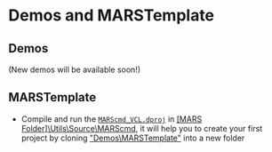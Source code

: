# Demos and MARSTemplate

## Demos
(New demos will be available soon!)


## MARSTemplate
* Compile and run the [`MARScmd_VCL.dproj`](https://github.com/andrea-magni/MARS/blob/master/Utils/Source/MARScmd/MARScmd_VCL.dproj) in [[MARS Folder]\Utils\Source\MARScmd](https://github.com/andrea-magni/MARS/tree/master/Utils/Source/MARScmd), it will help you to create your first project by cloning ["Demos\MARSTemplate"](https://github.com/andrea-magni/MARS/tree/master/Demos/MARSTemplate) into a new folder
